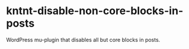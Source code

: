 # kntnt-disable-non-core-blocks-in-posts
WordPress mu-plugin that disables all but core blocks in posts.
